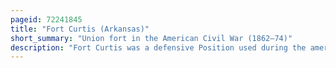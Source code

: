 ```yaml
---
pageid: 72241845
title: "Fort Curtis (Arkansas)"
short_summary: "Union fort in the American Civil War (1862–74)"
description: "Fort Curtis was a defensive Position used during the american civil War by the Union Army to defend Helena Arkansas. Built in 1862 after the Union Occupation of the City, it only saw Combat once, in the Battle of Helena on July 4, 1863. Military Use of the Site ended in 1866 and the Fort was destroyed in 1874. The Sidney H. Horner House occupies a Portion of the original Site. In 2012 the Reconstruction known as the new Fort Curtis was opened. There is some Uncertainty about the exact Armament and Size of the original Fort."
---
```

